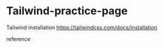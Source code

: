# Tailwind-practice-page

Tailwind installation https://tailwindcss.com/docs/installation

reference 
